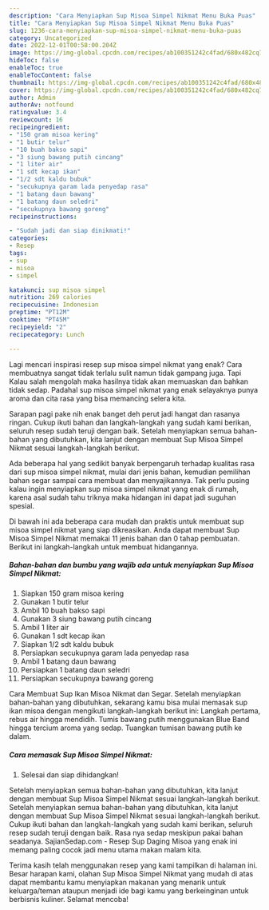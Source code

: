 ```yaml
---
description: "Cara Menyiapkan Sup Misoa Simpel Nikmat Menu Buka Puas"
title: "Cara Menyiapkan Sup Misoa Simpel Nikmat Menu Buka Puas"
slug: 1236-cara-menyiapkan-sup-misoa-simpel-nikmat-menu-buka-puas
category: Uncategorized
date: 2022-12-01T00:58:00.204Z
image: https://img-global.cpcdn.com/recipes/ab100351242c4fad/680x482cq70/sup-misoa-simpel-nikmat-foto-resep-utama.jpg
hideToc: false
enableToc: true
enableTocContent: false
thumbnail: https://img-global.cpcdn.com/recipes/ab100351242c4fad/680x482cq70/sup-misoa-simpel-nikmat-foto-resep-utama.jpg
cover: https://img-global.cpcdn.com/recipes/ab100351242c4fad/680x482cq70/sup-misoa-simpel-nikmat-foto-resep-utama.jpg
author: Admin
authorAv: notfound
ratingvalue: 3.4
reviewcount: 16
recipeingredient:
- "150 gram misoa kering"
- "1 butir telur"
- "10 buah bakso sapi"
- "3 siung bawang putih cincang"
- "1 liter air"
- "1 sdt kecap ikan"
- "1/2 sdt kaldu bubuk"
- "secukupnya garam lada penyedap rasa"
- "1 batang daun bawang"
- "1 batang daun seledri"
- "secukupnya bawang goreng"
recipeinstructions:

- "Sudah jadi dan siap dinikmati!"
categories:
- Resep
tags:
- sup
- misoa
- simpel

katakunci: sup misoa simpel 
nutrition: 269 calories
recipecuisine: Indonesian
preptime: "PT12M"
cooktime: "PT45M"
recipeyield: "2"
recipecategory: Lunch

---
```



Lagi mencari inspirasi resep sup misoa simpel nikmat yang enak? Cara membuatnya sangat tidak terlalu sulit namun tidak gampang juga. Tapi Kalau salah mengolah maka hasilnya tidak akan memuaskan dan bahkan tidak sedap. Padahal sup misoa simpel nikmat yang enak selayaknya punya aroma dan cita rasa yang bisa memancing selera kita.


Sarapan pagi pake nih enak banget deh perut jadi hangat dan rasanya ringan. Cukup ikuti bahan dan langkah-langkah yang sudah kami berikan, seluruh resep sudah teruji dengan baik. Setelah menyiapkan semua bahan-bahan yang dibutuhkan, kita lanjut dengan membuat Sup Misoa Simpel Nikmat sesuai langkah-langkah berikut.

Ada beberapa hal yang sedikit banyak berpengaruh terhadap kualitas rasa dari sup misoa simpel nikmat, mulai dari jenis bahan, kemudian pemilihan bahan segar sampai cara membuat dan menyajikannya. Tak perlu pusing kalau ingin menyiapkan sup misoa simpel nikmat yang enak di rumah, karena asal sudah tahu triknya maka hidangan ini dapat jadi suguhan spesial.


Di bawah ini ada beberapa cara mudah dan praktis untuk membuat sup misoa simpel nikmat yang siap dikreasikan. Anda dapat membuat Sup Misoa Simpel Nikmat memakai 11 jenis bahan dan 0 tahap pembuatan. Berikut ini langkah-langkah untuk membuat hidangannya.

<!--inarticleads1-->

##### Bahan-bahan dan bumbu yang wajib ada untuk menyiapkan Sup Misoa Simpel Nikmat:

1. Siapkan 150 gram misoa kering
1. Gunakan 1 butir telur
1. Ambil 10 buah bakso sapi
1. Gunakan 3 siung bawang putih cincang
1. Ambil 1 liter air
1. Gunakan 1 sdt kecap ikan
1. Siapkan 1/2 sdt kaldu bubuk
1. Persiapkan secukupnya garam lada penyedap rasa
1. Ambil 1 batang daun bawang
1. Persiapkan 1 batang daun seledri
1. Persiapkan secukupnya bawang goreng


Cara Membuat Sup Ikan Misoa Nikmat dan Segar. Setelah menyiapkan bahan-bahan yang dibutuhkan, sekarang kamu bisa mulai memasak sup ikan misoa dengan mengikuti langkah-langkah berikut ini: Langkah pertama, rebus air hingga mendidih. Tumis bawang putih menggunakan Blue Band hingga tercium aroma yang sedap. Tuangkan tumisan bawang putih ke dalam. 

<!--inarticleads2-->

##### Cara memasak Sup Misoa Simpel Nikmat:


1. Selesai dan siap dihidangkan!

Setelah menyiapkan semua bahan-bahan yang dibutuhkan, kita lanjut dengan membuat Sup Misoa Simpel Nikmat sesuai langkah-langkah berikut. Setelah menyiapkan semua bahan-bahan yang dibutuhkan, kita lanjut dengan membuat Sup Misoa Simpel Nikmat sesuai langkah-langkah berikut. Cukup ikuti bahan dan langkah-langkah yang sudah kami berikan, seluruh resep sudah teruji dengan baik. Rasa nya sedap meskipun pakai bahan seadanya. SajianSedap.com - Resep Sup Daging Misoa yang enak ini memang paling cocok jadi menu utama makan malam kita. 

Terima kasih telah menggunakan resep yang kami tampilkan di halaman ini. Besar harapan kami, olahan Sup Misoa Simpel Nikmat yang mudah di atas dapat membantu kamu menyiapkan makanan yang menarik untuk keluarga/teman ataupun menjadi ide bagi kamu yang berkeinginan untuk berbisnis kuliner. Selamat mencoba!
